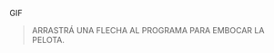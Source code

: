<gs-toolbox toolbox-url="https://gobstones.runners.mumuki.io/assets/minimal-kindergarten-toolbox.xml"></gs-toolbox>

GIF

> ARRASTRÁ UNA FLECHA AL PROGRAMA PARA EMBOCAR LA PELOTA.